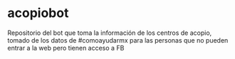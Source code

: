 # acopiobot
Repositorio del bot que toma la información de los centros de acopio, tomado de los datos de #comoayudarmx para las personas que no pueden entrar a la web pero tienen acceso a FB
